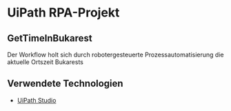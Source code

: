 
# UiPath RPA-Projekt
GetTimeInBukarest
----------------

Der Workflow holt sich durch robotergesteuerte Prozessautomatisierung die aktuelle Ortszeit Bukarests

Verwendete Technologien
-----------------------

 * [UiPath Studio](https://www.uipath.com/de/product/studio) 
